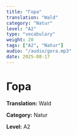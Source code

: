 ```yaml
---
title: "Гора"
translation: "Wald"
category: "Natur"
level: "A2"
type: "vocabulary"
weight: 20
tags: ["A2", "Natur"]
audio: "/audio/gora.mp3"
date: 2025-08-17
---
```


# Гора

**Translation:** Wald

**Category:** Natur

**Level:** A2

